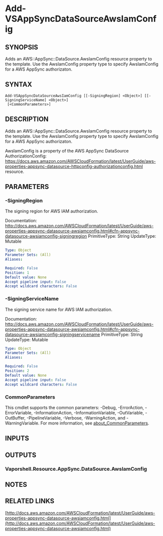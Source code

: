 # Add-VSAppSyncDataSourceAwsIamConfig

## SYNOPSIS
Adds an AWS::AppSync::DataSource.AwsIamConfig resource property to the template.
Use the AwsIamConfig property type to specify AwsIamConfig for a AWS AppSync authorizaton.

## SYNTAX

```
Add-VSAppSyncDataSourceAwsIamConfig [[-SigningRegion] <Object>] [[-SigningServiceName] <Object>]
 [<CommonParameters>]
```

## DESCRIPTION
Adds an AWS::AppSync::DataSource.AwsIamConfig resource property to the template.
Use the AwsIamConfig property type to specify AwsIamConfig for a AWS AppSync authorizaton.

AwsIamConfig is a property of the AWS AppSync DataSource AuthorizationConfig: https://docs.aws.amazon.com/AWSCloudFormation/latest/UserGuide/aws-properties-appsync-datasource-httpconfig-authorizationconfig.html resource.

## PARAMETERS

### -SigningRegion
The signing region for AWS IAM authorization.

Documentation: http://docs.aws.amazon.com/AWSCloudFormation/latest/UserGuide/aws-properties-appsync-datasource-awsiamconfig.html#cfn-appsync-datasource-awsiamconfig-signingregion
PrimitiveType: String
UpdateType: Mutable

```yaml
Type: Object
Parameter Sets: (All)
Aliases:

Required: False
Position: 1
Default value: None
Accept pipeline input: False
Accept wildcard characters: False
```

### -SigningServiceName
The signing service name for AWS IAM authorization.

Documentation: http://docs.aws.amazon.com/AWSCloudFormation/latest/UserGuide/aws-properties-appsync-datasource-awsiamconfig.html#cfn-appsync-datasource-awsiamconfig-signingservicename
PrimitiveType: String
UpdateType: Mutable

```yaml
Type: Object
Parameter Sets: (All)
Aliases:

Required: False
Position: 2
Default value: None
Accept pipeline input: False
Accept wildcard characters: False
```

### CommonParameters
This cmdlet supports the common parameters: -Debug, -ErrorAction, -ErrorVariable, -InformationAction, -InformationVariable, -OutVariable, -OutBuffer, -PipelineVariable, -Verbose, -WarningAction, and -WarningVariable. For more information, see [about_CommonParameters](http://go.microsoft.com/fwlink/?LinkID=113216).

## INPUTS

## OUTPUTS

### Vaporshell.Resource.AppSync.DataSource.AwsIamConfig
## NOTES

## RELATED LINKS

[http://docs.aws.amazon.com/AWSCloudFormation/latest/UserGuide/aws-properties-appsync-datasource-awsiamconfig.html](http://docs.aws.amazon.com/AWSCloudFormation/latest/UserGuide/aws-properties-appsync-datasource-awsiamconfig.html)

